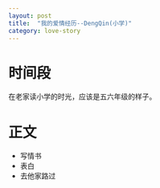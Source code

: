 ```yaml
---
layout: post
title:  "我的爱情经历--DengQin(小学)"
category: love-story
---
```




# 时间段

在老家读小学的时光，应该是五六年级的样子。

# 正文

- 写情书
- 表白
- 去他家路过

